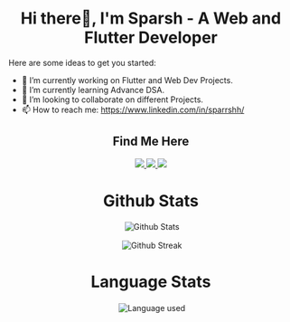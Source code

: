 <h1 align ="center">Hi there👋, I'm Sparsh - A Web and Flutter Developer</h1>




Here are some ideas to get you started:

- 🔭 I’m currently working on Flutter and Web Dev Projects.  
- 🌱 I’m currently learning Advance DSA.
- 👯 I’m looking to collaborate on different Projects.
- 📫 How to reach me: https://www.linkedin.com/in/sparrshh/

<!---

--->
<h2 align = "center" > Find Me Here </h2>

<p align="center"> <a href="mailto:sparshg756@gmail.com" target="blank"><img src="https://img.shields.io/badge/Gmail-D14836?style=for-the-badge&logo=gmail&logoColor=white" /> </a> <a href="https://twitter.com/sparrshh" target="blank"><img src="https://img.shields.io/badge/Twitter-1DA1F2?style=for-the-badge&logo=twitter&logoColor=white" /> </a> <a href="https://www.linkedin.com/in/sparsh-gupta-639433191/" target="blank"><img src="https://img.shields.io/badge/LinkedIn-0077B5?style=for-the-badge&logo=linkedin&logoColor=white" /> </a></p>

<h1 align="center"> Github Stats  </h1>


<p align="center">&nbsp;<img align="center" src= "https://github-readme-stats.vercel.app/api?username=sparrshh&show_icons=truen&icon_color=bb2acf&count_private=true&theme=algolia&bg_color=0500206A" alt="Github Stats" /><br>
  
 <p align="center">&nbsp;<img align="center" src= "https://github-readme-streak-stats.herokuapp.com/?user=sparrshh&layout=compact&theme=blueberry_duo&background=0500206A&dates=3795DD" alt="Github Streak" /> </p>
 
 <h1 align="center"> Language Stats </h1>
 <p align="center">&nbsp;<img align="center" src= "https://github-readme-stats.vercel.app/api/top-langs/?username=sparrshh&theme=radical" alt="Language used" />

